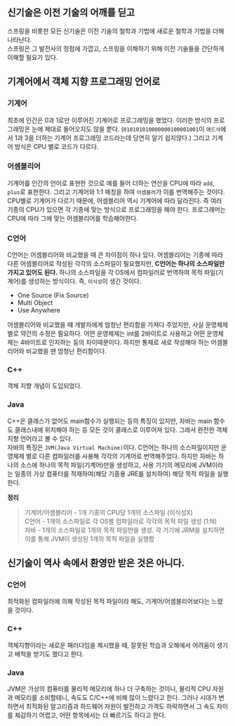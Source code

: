 ## 신기술은 이전 기술의 어깨를 딛고

스프링을 비롯한 모든 신기술은 이전 기술의 철학과 기법에 새로운 철학과 기법을 더해 나타난다.  
스프링은 그 발전사의 정점에 가깝고, 스프링을 이해하기 위해 이전 기술들을 간단하게 이해할 필요가 있다.

## 기계어에서 객체 지향 프로그래밍 언어로

### 기계어

최초에 인간은 0과 1로만 이루어진 기계어로 프로그래밍을 했었다. 이러한 방식의 프로그래밍은 눈에 제대로 들어오지도 않을 뿐다. (`010101010000000100001001`이 `애드삭`에서 1과 3을 더하는 기계어 프로그래밍 코드라는데 당연히 알기 쉽지않다.) 그리고 기계어 방식은 CPU 별로 코드가 다르다.

### 어셈블리어

기계어를 인간의 언어로 표현한 것으로 예를 들어 더하는 연산을 CPU에 따라 `add`, `plus`로 표현한다. 그리고 기계어와 1:1 매칭을 하여 `어셈블러`가 이를 번역해주는 것이다.  
CPU별로 기계어가 다르기 때문에, 어셈블리어 역시 기계어에 따라 달라진다. 즉 여러 기종의 CPU가 있으면 각 기종에 맞는 방식으로 프로그래밍을 해야 한다. 프로그래머는 CPU에 따라 그에 맞는 어셈블리어를 학습해야한다.

### C언어

C언어는 어셈블리어와 비교했을 때 큰 차이점이 하나 있다. 어셈블리어는 기종에 따라 다른 어셈블리어로 작성된 각각의 소스파일이 필요했지만, **C언어는 하나의 소스파일만 가지고 있어도 된다.** 하나의 소스파일을 각 OS에서 컴파일러로 번역하여 목적 파일(기계어)를 생성하는 방식이다. 즉, `이식성`이 생긴 것이다.

-   One Source (Fix Source)
-   Multi Object
-   Use Anywhere

어셈블리어와 비교했을 때 개발자에게 엄청난 편리함을 가져다 주었지만, 사실 운영체제별로 약간의 수정은 필요하다. 어떤 운영체제는 int를 2바이트로 사용하고 어떤 운영체제는 4바이트로 인지하는 등의 차이때문이다. 하지만 통채로 새로 작성해야 하는 어셈블리어와 비교했을 땐 엄청난 편리함이다.

### C++

객체 지향 개념이 도입되었다.

### Java

C++은 클래스가 없어도 main함수가 실행되는 등의 특징이 있지만, 자바는 main 함수도 클래스내에 위치해야 하는 등 모든 것이 클래스로 이루어져 있다. 그래서 완전한 객체 지향 언어라고 볼 수 있다.  
자바의 특징은 `JVM(Java Virtual Machine)`이다. C언어는 하나의 소스파일이지만 운영체제 별로 다른 컴파일러를 사용해 각각의 기계어로 번역해주었다. 하지만 자바는 하나의 소스에 하나의 목적 파일(기계어)만을 생성하고, 사용 기기의 메모리에 JVM이라는 일종의 가상 컴퓨터를 적재하여(해당 기종용 JRE를 설치하여) 해당 목적 파일을 실행한다.

**정리**

> 기계어/어셈블리어 - 1개 기종의 CPU당 1개의 소스파일 (이식성X)  
> C언어 - 1개의 소스파일로 각 OS별 컴파일러로 각각의 목적 파일 생성 (1:N)  
> 자바 - 1개의 소스파일로 1개의 목적 파일만을 생성. 각 기기에 JRM을 설치하면 이를 통해 JVM이 생성된 1개의 목적 파일을 실행함

## 신기술이 역사 속에서 환영만 받은 것은 아니다.

### C언어

최적화된 컴파일러에 의해 작성된 목적 파일이라 해도, 기계어/어셈블리어보다는 느렸을 것이다.

### C++

객체지향이라는 새로운 패러다임을 제시했을 때, 잘못된 학습과 오해에서 어려움이 생기고 배척을 받기도 했다고 한다.

### Java

JVM은 가상의 컴퓨터를 물리적 메모리에 하나 더 구축하는 것이니, 물리적 CPU 자원과 메모리를 소비할테니, 속도도 C/C++에 비해 많이 느렸다고 한다. 그러나 시대가 변하면서 최적화된 알고리즘과 하드웨어 자원이 발전하고 가격도 하락하면서 그 속도 차이를 체감하기 어렵고, 어떤 항목에서는 더 빠르기도 하다고 한다.